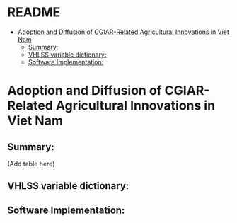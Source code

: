 README
================

- [Adoption and Diffusion of CGIAR-Related Agricultural Innovations in
  Viet
  Nam](#adoption-and-diffusion-of-cgiar-related-agricultural-innovations-in-viet-nam)
  - [Summary:](#summary)
  - [VHLSS variable dictionary:](#vhlss-variable-dictionary)
  - [Software Implementation:](#software-implementation)

# Adoption and Diffusion of CGIAR-Related Agricultural Innovations in Viet Nam

## Summary:

(Add table here)

## VHLSS variable dictionary:

## Software Implementation:
